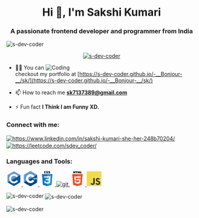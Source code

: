 <h1 align="center">Hi 👋, I'm Sakshi Kumari</h1>
<h3 align="center">A passionate frontend developer and programmer from India</h3>

<p align="left"> <img src="https://komarev.com/ghpvc/?username=s-dev-coder&label=Profile%20views&color=0e75b6&style=flat" alt="s-dev-coder" /> </p>

<p align="center"> <a href="https://github.com/ryo-ma/github-profile-trophy"><img src="https://github-profile-trophy.vercel.app/?username=s-dev-coder" alt="s-dev-coder" /></a> </p>

<img align="right" alt="Coding" width="400" src="https://cdn.dribbble.com/users/2646423/screenshots/5507196/computer.gif">

- 👨‍💻 You can checkout my portfolio at [https://s-dev-coder.github.io/-__Bonjour-__/sk/](https://s-dev-coder.github.io/-__Bonjour-__/sk/)

- 📫 How to reach me **sk7137389@gmail.com**

- ⚡ Fun fact **I Think I am Funny XD.**

<h3 align="left">Connect with me:</h3>
<p align="left">
<a href="https://linkedin.com/in/https://www.linkedin.com/in/sakshi-kumari-she-her-248b70204/" target="blank"><img align="center" src="https://raw.githubusercontent.com/rahuldkjain/github-profile-readme-generator/master/src/images/icons/Social/linked-in-alt.svg" alt="https://www.linkedin.com/in/sakshi-kumari-she-her-248b70204/" height="30" width="40" /></a>
<a href="https://www.leetcode.com/https://leetcode.com/sdev_coder/" target="blank"><img align="center" src="https://raw.githubusercontent.com/rahuldkjain/github-profile-readme-generator/master/src/images/icons/Social/leet-code.svg" alt="https://leetcode.com/sdev_coder/" height="30" width="40" /></a>
</p>

<h3 align="left">Languages and Tools:</h3>
<p align="left"> <a href="https://www.cprogramming.com/" target="_blank" rel="noreferrer"> <img src="https://raw.githubusercontent.com/devicons/devicon/master/icons/c/c-original.svg" alt="c" width="40" height="40"/> </a> <a href="https://www.w3schools.com/cpp/" target="_blank" rel="noreferrer"> <img src="https://raw.githubusercontent.com/devicons/devicon/master/icons/cplusplus/cplusplus-original.svg" alt="cplusplus" width="40" height="40"/> </a> <a href="https://www.w3schools.com/css/" target="_blank" rel="noreferrer"> <img src="https://raw.githubusercontent.com/devicons/devicon/master/icons/css3/css3-original-wordmark.svg" alt="css3" width="40" height="40"/> </a> <a href="https://git-scm.com/" target="_blank" rel="noreferrer"> <img src="https://www.vectorlogo.zone/logos/git-scm/git-scm-icon.svg" alt="git" width="40" height="40"/> </a> <a href="https://www.w3.org/html/" target="_blank" rel="noreferrer"> <img src="https://raw.githubusercontent.com/devicons/devicon/master/icons/html5/html5-original-wordmark.svg" alt="html5" width="40" height="40"/> </a> <a href="https://developer.mozilla.org/en-US/docs/Web/JavaScript" target="_blank" rel="noreferrer"> <img src="https://raw.githubusercontent.com/devicons/devicon/master/icons/javascript/javascript-original.svg" alt="javascript" width="40" height="40"/> </a> </p>

<p><img align="left" src="https://github-readme-stats.vercel.app/api/top-langs?username=s-dev-coder&show_icons=true&locale=en&layout=compact" alt="s-dev-coder" /></p>

<p>&nbsp;<img align="center" src="https://github-readme-stats.vercel.app/api?username=s-dev-coder&show_icons=true&locale=en" alt="s-dev-coder" /></p>

<p><img align="center" src="https://github-readme-streak-stats.herokuapp.com/?user=s-dev-coder&" alt="s-dev-coder" /></p>





